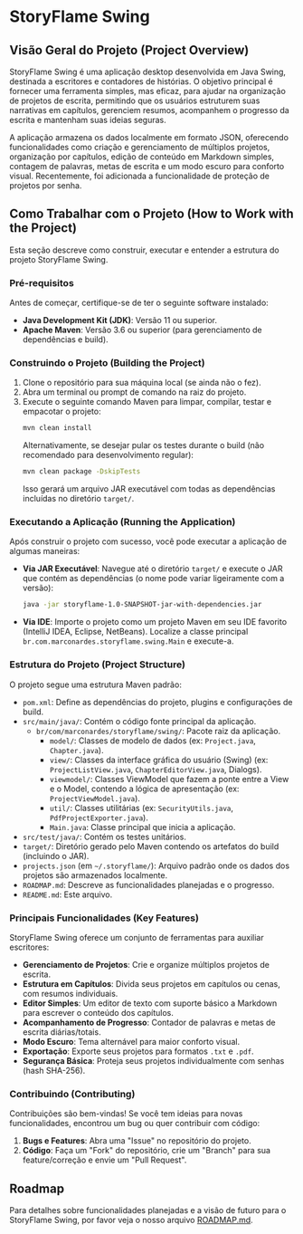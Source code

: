 # StoryFlame Swing

## Visão Geral do Projeto (Project Overview)

StoryFlame Swing é uma aplicação desktop desenvolvida em Java Swing, destinada a escritores e contadores de histórias. O objetivo principal é fornecer uma ferramenta simples, mas eficaz, para ajudar na organização de projetos de escrita, permitindo que os usuários estruturem suas narrativas em capítulos, gerenciem resumos, acompanhem o progresso da escrita e mantenham suas ideias seguras.

A aplicação armazena os dados localmente em formato JSON, oferecendo funcionalidades como criação e gerenciamento de múltiplos projetos, organização por capítulos, edição de conteúdo em Markdown simples, contagem de palavras, metas de escrita e um modo escuro para conforto visual. Recentemente, foi adicionada a funcionalidade de proteção de projetos por senha.

## Como Trabalhar com o Projeto (How to Work with the Project)

Esta seção descreve como construir, executar e entender a estrutura do projeto StoryFlame Swing.

### Pré-requisitos

Antes de começar, certifique-se de ter o seguinte software instalado:
- **Java Development Kit (JDK)**: Versão 11 ou superior.
- **Apache Maven**: Versão 3.6 ou superior (para gerenciamento de dependências e build).

### Construindo o Projeto (Building the Project)

1. Clone o repositório para sua máquina local (se ainda não o fez).
2. Abra um terminal ou prompt de comando na raiz do projeto.
3. Execute o seguinte comando Maven para limpar, compilar, testar e empacotar o projeto:
   ```bash
   mvn clean install
   ```
   Alternativamente, se desejar pular os testes durante o build (não recomendado para desenvolvimento regular):
   ```bash
   mvn clean package -DskipTests
   ```
   Isso gerará um arquivo JAR executável com todas as dependências incluídas no diretório `target/`.

### Executando a Aplicação (Running the Application)

Após construir o projeto com sucesso, você pode executar a aplicação de algumas maneiras:

- **Via JAR Executável**:
  Navegue até o diretório `target/` e execute o JAR que contém as dependências (o nome pode variar ligeiramente com a versão):
  ```bash
  java -jar storyflame-1.0-SNAPSHOT-jar-with-dependencies.jar
  ```
- **Via IDE**:
  Importe o projeto como um projeto Maven em seu IDE favorito (IntelliJ IDEA, Eclipse, NetBeans).
  Localize a classe principal `br.com.marconardes.storyflame.swing.Main` e execute-a.

### Estrutura do Projeto (Project Structure)

O projeto segue uma estrutura Maven padrão:

- `pom.xml`: Define as dependências do projeto, plugins e configurações de build.
- `src/main/java/`: Contém o código fonte principal da aplicação.
  - `br/com/marconardes/storyflame/swing/`: Pacote raiz da aplicação.
    - `model/`: Classes de modelo de dados (ex: `Project.java`, `Chapter.java`).
    - `view/`: Classes da interface gráfica do usuário (Swing) (ex: `ProjectListView.java`, `ChapterEditorView.java`, Dialogs).
    - `viewmodel/`: Classes ViewModel que fazem a ponte entre a View e o Model, contendo a lógica de apresentação (ex: `ProjectViewModel.java`).
    - `util/`: Classes utilitárias (ex: `SecurityUtils.java`, `PdfProjectExporter.java`).
    - `Main.java`: Classe principal que inicia a aplicação.
- `src/test/java/`: Contém os testes unitários.
- `target/`: Diretório gerado pelo Maven contendo os artefatos do build (incluindo o JAR).
- `projects.json` (em `~/.storyflame/`): Arquivo padrão onde os dados dos projetos são armazenados localmente.
- `ROADMAP.md`: Descreve as funcionalidades planejadas e o progresso.
- `README.md`: Este arquivo.

### Principais Funcionalidades (Key Features)

StoryFlame Swing oferece um conjunto de ferramentas para auxiliar escritores:
- **Gerenciamento de Projetos**: Crie e organize múltiplos projetos de escrita.
- **Estrutura em Capítulos**: Divida seus projetos em capítulos ou cenas, com resumos individuais.
- **Editor Simples**: Um editor de texto com suporte básico a Markdown para escrever o conteúdo dos capítulos.
- **Acompanhamento de Progresso**: Contador de palavras e metas de escrita diárias/totais.
- **Modo Escuro**: Tema alternável para maior conforto visual.
- **Exportação**: Exporte seus projetos para formatos `.txt` e `.pdf`.
- **Segurança Básica**: Proteja seus projetos individualmente com senhas (hash SHA-256).

### Contribuindo (Contributing)

Contribuições são bem-vindas! Se você tem ideias para novas funcionalidades, encontrou um bug ou quer contribuir com código:
1. **Bugs e Features**: Abra uma "Issue" no repositório do projeto.
2. **Código**: Faça um "Fork" do repositório, crie um "Branch" para sua feature/correção e envie um "Pull Request".

## Roadmap

Para detalhes sobre funcionalidades planejadas e a visão de futuro para o StoryFlame Swing, por favor veja o nosso arquivo [ROADMAP.md](ROADMAP.md).

